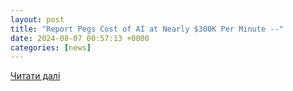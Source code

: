 ```yaml
---
layout: post
title: "Report Pegs Cost of AI at Nearly $300K Per Minute --"
date: 2024-08-07 00:57:13 +0000
categories: [news]
---
```


[Читати далі](https://campustechnology.com/Articles/2024/08/06/Report-Pegs-Cost-of-AI-at-Nearly-300K-Per-Minute.aspx)
